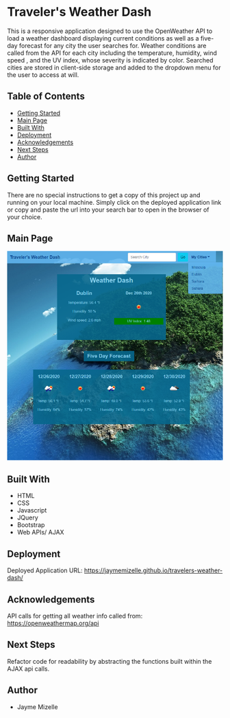 # Traveler's Weather Dash

This is a responsive application designed to use the OpenWeather API to load a weather dashboard displaying current conditions as well as a five-day forecast for any city the user searches for. Weather conditions are called from the API for each city including the temperature, humidity, wind speed , and the UV index, whose severity is indicated by color.  Searched cities are stored in client-side storage and added to the dropdown menu for the user to access at will.

## Table of Contents
* [Getting Started](#getting-started)
* [Main Page](#main-page)
* [Built With](#built-with)
* [Deployment](#deployment)
* [Acknowledgements](#acknowledgements)
* [Next Steps](#next-steps)
* [Author](#author)


## Getting Started
There are no special instructions to get a copy of this project up and running on your local machine. Simply click on the deployed application link or copy and paste the url into your search bar to open in the browser of your choice.

## Main Page
![application-screenshot](./assets/images/travelers-weather-dash.png)


## Built With

* HTML
* CSS
* Javascript
* JQuery
* Bootstrap
* Web APIs/ AJAX

## Deployment 

Deployed Application URL: https://jaymemizelle.github.io/travelers-weather-dash/

## Acknowledgements
API calls for getting all weather info called from: https://openweathermap.org/api

## Next Steps
Refactor code for readability by abstracting the functions built within the AJAX api calls. 

 ## Author
* Jayme Mizelle
